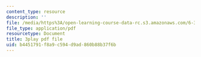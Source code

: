 ```yaml
---
content_type: resource
description: ''
file: /media/https%3A/open-learning-course-data-rc.s3.amazonaws.com/6-370-the-battlecode-programming-competition-january-iap-2013/b4451791f8a9c594d9ad860b88b37f6b_3j3Odfpvhrs.pdf
file_type: application/pdf
resourcetype: Document
title: 3play pdf file
uid: b4451791-f8a9-c594-d9ad-860b88b37f6b
---
```

